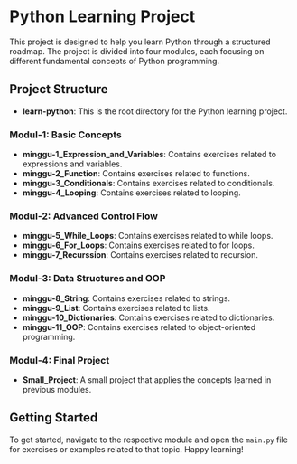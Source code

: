 # Python Learning Project

This project is designed to help you learn Python through a structured roadmap. The project is divided into four modules, each focusing on different fundamental concepts of Python programming.

## Project Structure

- **learn-python**: This is the root directory for the Python learning project.

### Modul-1: Basic Concepts
- **minggu-1_Expression_and_Variables**: Contains exercises related to expressions and variables.
- **minggu-2_Function**: Contains exercises related to functions.
- **minggu-3_Conditionals**: Contains exercises related to conditionals.
- **minggu-4_Looping**: Contains exercises related to looping.

### Modul-2: Advanced Control Flow
- **minggu-5_While_Loops**: Contains exercises related to while loops.
- **minggu-6_For_Loops**: Contains exercises related to for loops.
- **minggu-7_Recurssion**: Contains exercises related to recursion.

### Modul-3: Data Structures and OOP
- **minggu-8_String**: Contains exercises related to strings.
- **minggu-9_List**: Contains exercises related to lists.
- **minggu-10_Dictionaries**: Contains exercises related to dictionaries.
- **minggu-11_OOP**: Contains exercises related to object-oriented programming.

### Modul-4: Final Project
- **Small_Project**: A small project that applies the concepts learned in previous modules.

## Getting Started

To get started, navigate to the respective module and open the `main.py` file for exercises or examples related to that topic. Happy learning!